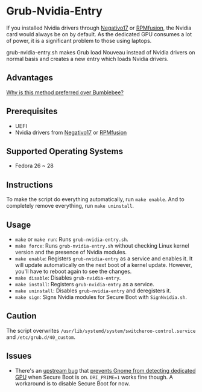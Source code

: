 # Grub-Nvidia-Entry
If you installed Nvidia drivers through [Negativo17](negativo17.org) or [RPMfusion](https://rpmfusion.org/Howto/NVIDIA), the Nvidia card would always be on by default. As the dedicated GPU consumes a lot of power, it is a significant problem to those using laptops.

grub-nvidia-entry.sh makes Grub load Nouveau instead of Nvidia drivers on normal basis and creates a new entry which loads Nvidia drivers.

## Advantages
[Why is this method preferred over Bumblebee?](https://superdanby.github.io/Blog/dealing-with-nvidia-optimus.html)

## Prerequisites
*   UEFI
*   Nvidia drivers from [Negativo17](negativo17.org) or [RPMfusion](https://rpmfusion.org/Howto/NVIDIA)

## Supported Operating Systems
*   Fedora 26 ~ 28

## Instructions
To make the script do everything automatically, run `make enable`. And to completely remove everything, run `make uninstall`.

## Usage
*   `make` or `make run`: Runs `grub-nvidia-entry.sh`.
*   `make force`: Runs `grub-nvidia-entry.sh` without checking Linux kernel version and the presence of Nvidia modules.
*   `make enable`: Registers `grub-nvidia-entry` as a service and enables it. It will update automatically on the next boot of a kernel update. However, you'll have to reboot again to see the changes.
*   `make disable`: Disables `grub-nvidia-entry`.
*   `make install`: Registers `grub-nvidia-entry` as a service.
*   `make uninstall`: Disables `grub-nvidia-entry` and deregisters it.
*   `make sign`: Signs Nvidia modules for Secure Boot with `SignNvidia.sh`.

## Caution
The script overwrites `/usr/lib/systemd/system/switcheroo-control.service` and `/etc/grub.d/40_custom`.

## Issues
*   There's an [upstream bug](https://bugzilla.redhat.com/show_bug.cgi?id=1476366) that [prevents Gnome from detecting dedicated GPU](https://github.com/Superdanby/Grub-Nvidia-Entry/issues/2) when Secure Boot is on. `DRI_PRIME=1` works fine though. A workaround is to disable Secure Boot for now.
